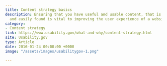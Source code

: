 ```yaml
---
title: Content strategy basics
description: Ensuring that you have useful and usable content, that is well structured,
  and easily found is vital to improving the user experience of a website.
category:
- Content strategy
link: https://www.usability.gov/what-and-why/content-strategy.html
site: Usability.gov
type: Article
date: 2016-01-24 00:00:00 +0000
image: "/assets/images/usabilitygov-1.png"

---
```

